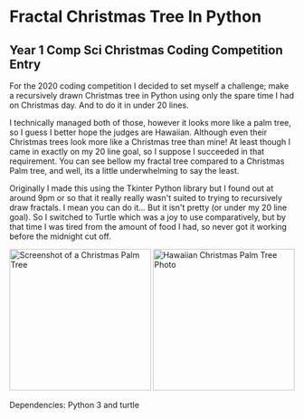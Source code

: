 # Fractal Christmas Tree In Python
## Year 1 Comp Sci Christmas Coding Competition Entry

For the 2020 coding competition I decided to set myself a challenge; make a recursively drawn Christmas tree in Python using only the spare time I had on Christmas day. And to do it in under 20 lines.

I technically managed both of those, however it looks more like a palm tree, so I guess I better hope the judges are Hawaiian. Although even their Christmas trees look more like a Christmas tree than mine! At least though I came in exactly on my 20 line goal, so I suppose I succeeded in that requirement.  You can see bellow my fractal tree compared to a Christmas Palm tree, and well, its a little underwhelming to say the least.

Originally I made this using the Tkinter Python library but I found out at around 9pm or so that it really really wasn't suited to trying to recursively draw fractals. I mean you can do it... But it isn't pretty (or under my 20 line goal). So I switched to Turtle which was a joy to use comparatively, but by that time I was tired from the amount of food I had, so never got it working before the midnight cut off.

 <img src="https://i.ibb.co/vBgFvVL/fractal-Palm-Tree.png" alt="Screenshot of a Christmas Palm Tree" width="250"/>
 <img src="https://threelittleferns.com/wp-content/uploads/2016/12/hawaiian-christmas-tree-1.jpg" alt="Hawaiian Christmas Palm Tree Photo" width="250"/>


Dependencies: Python 3 and turtle
